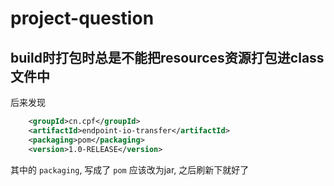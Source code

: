 # project-question

## build时打包时总是不能把resources资源打包进class文件中

后来发现

```xml
    <groupId>cn.cpf</groupId>
    <artifactId>endpoint-io-transfer</artifactId>
    <packaging>pom</packaging>
    <version>1.0-RELEASE</version>
```

其中的 `packaging`, 写成了 `pom` 应该改为jar, 之后刷新下就好了

